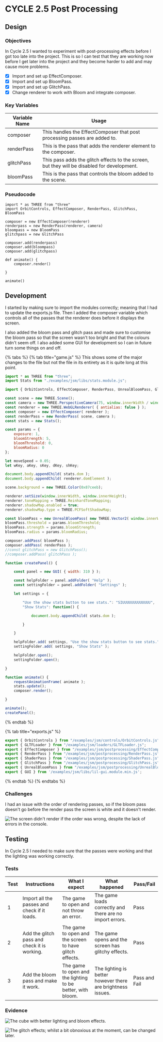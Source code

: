 # CYCLE 2.5 Post Processing

## Design

### Objectives

In Cycle 2.5 I wanted to experiment with post-processing effects before I got too late into the project. This is so I can test that they are working now before I get later into the project and they become harder to add and may cause more problems.

* [x] Import and set up EffectComposer.
* [x] Import and set up BloomPass.
* [x] Import and set up GlitchPass.
* [x] Change renderer to work with Bloom and integrate composer.

### Key Variables

| Variable Name | Usage                                                                                       |
| ------------- | ------------------------------------------------------------------------------------------- |
| composer      | This handles the EffectComposer that post processing passes are added to.                   |
| renderPass    | This is the pass that adds the renderer element to the composer.                            |
| glitchPass    | This pass adds the glitch effects to the screen, but they will be disabled for development. |
| bloomPass     | This is the pass that controls the bloom added to the scene.                                |

### Pseudocode

```
import * as THREE from "three"
import OrbitControls, EffectComposer, RenderPass, GlitchPass, BloomPass

composer = new EffectComposer(renderer)
renderpass = new RenderPass(renderer, camera)
bloompass = new BloomPass
glitchpass = new GlitchPass

composer.add(renderpass)
composer.add(bloompass)
composer.add(glitchpass)

def animate() {
    composer.render()

}

animate()
```

## Development

I started by making sure to import the modules correctly; meaning that I had to update the exports.js file. Then I added the composer variable which controls all of the passes that the renderer does before it displays the screen.

I also added the bloom pass and glitch pass and made sure to customise the bloom pass so that the screen wasn't too bright and that the colours didn't seem off. I also added some GUI for development so I can in future turn some things on and off.

{% tabs %}
{% tab title="game.js" %}
This shows some of the major changes to the file but not the file in its entirety as it is quite long at this point.

```javascript
import * as THREE from "three";
import Stats from "./examples/jsm/libs/stats.module.js";

import { OrbitControls, EffectComposer, RenderPass, UnrealBloomPass, GlitchPass, GUI } from "/exports.js";

const scene = new THREE.Scene();
const camera = new THREE.PerspectiveCamera(75, window.innerWidth / window.innerHeight, 1, 1000);
const renderer = new THREE.WebGLRenderer( { antialias: false } );
const composer = new EffectComposer( renderer );
const renderPass = new RenderPass( scene, camera );
const stats = new Stats();

const params = {
    exposure: 1,
    bloomStrength: 5,
    bloomThreshold: 0,
    bloomRadius: 0
};

let moveSpeed = 0.05;
let wKey, aKey, sKey, dKey, shKey;

document.body.appendChild( stats.dom );
document.body.appendChild( renderer.domElement );

scene.background = new THREE.Color(0x87ceeb);

renderer.setSize(window.innerWidth, window.innerHeight);
renderer.toneMapping = THREE.ReinhardToneMapping;
renderer.shadowMap.enabled = true;
renderer.shadowMap.type = THREE.PCFSoftShadowMap;

const bloomPass = new UnrealBloomPass( new THREE.Vector2( window.innerWidth, window.innerHeight ), 1.5, 0.4, 0.85 );
bloomPass.threshold = params.bloomThreshold;
bloomPass.strength = params.bloomStrength;
bloomPass.radius = params.bloomRadius;

composer.addPass( bloomPass );
composer.addPass( renderPass );
//const glitchPass = new GlitchPass();
//composer.addPass( glitchPass );

function createPanel() {

    const panel = new GUI( { width: 310 } );

    const helpFolder = panel.addFolder( "Help" );
    const settingFolder = panel.addFolder( "Settings" );

    let settings = {

        "Use the show stats button to see stats.": "SIUUUUUUUUUUUUU",
        "Show Stats": function() {

            document.body.appendChild( stats.dom );

        }

    }

    helpFolder.add( settings, "Use the show stats button to see stats." );
    settingFolder.add( settings, "Show Stats" );

    helpFolder.open();
    settingFolder.open();

}

function animate() {
    requestAnimationFrame( animate );
    stats.update();
    composer.render();

}

animate();
createPanel();
```
{% endtab %}

{% tab title="exports.js" %}
```javascript
export { OrbitControls } from "/examples/jsm/controls/OrbitControls.js";
export { GLTFLoader } from "/examples/jsm/loaders/GLTFLoader.js";
export { EffectComposer } from "/examples/jsm/postprocessing/EffectComposer.js";
export { RenderPass } from "/examples/jsm/postprocessing/RenderPass.js";
export { ShaderPass } from "/examples/jsm/postprocessing/ShaderPass.js";
export { GlitchPass } from "/examples/jsm/postprocessing/GlitchPass.js";
export { UnrealBloomPass } from "/examples/jsm/postprocessing/UnrealBloomPass.js";
export { GUI } from '/examples/jsm/libs/lil-gui.module.min.js';
```


{% endtab %}
{% endtabs %}

### Challenges

I had an issue with the order of rendering passes, so if the bloom pass doesn't go before the render pass the screen is white and it doesn't render.

![The screen didn't render if the order was wrong, despite the lack of errors in the console.](<../.gitbook/assets/image (4) (1).png>)

## Testing

In Cycle 2.5 I needed to make sure that the passes were working and that the lighting was working correctly.

### Tests

| Test | Instructions                                 | What I expect                                               | What happened                                               | Pass/Fail     |
| ---- | -------------------------------------------- | ----------------------------------------------------------- | ----------------------------------------------------------- | ------------- |
| 1    | Import all the passes and check if it loads. | The game to open and not throw an error.                    | The game loads correctly and there are no import errors.    | Pass          |
| 2    | Add the glitch pass and check it is working. | The game to open and the screen to have glitch effects.     | The game opens and the screen has glitchy effects.          | Pass          |
| 3    | Add the bloom pass and make it work.         | The game to open and the lighting to be better, with bloom. | The lighting is better however there are brightness issues. | Pass and Fail |

### Evidence

![The cube with better lighting and bloom effects.](<../.gitbook/assets/image (2) (1).png>)

![The glitch effects; whilst a bit obnoxious at the moment, can be changed later.](<../.gitbook/assets/image (5) (1) (1) (1).png>)
